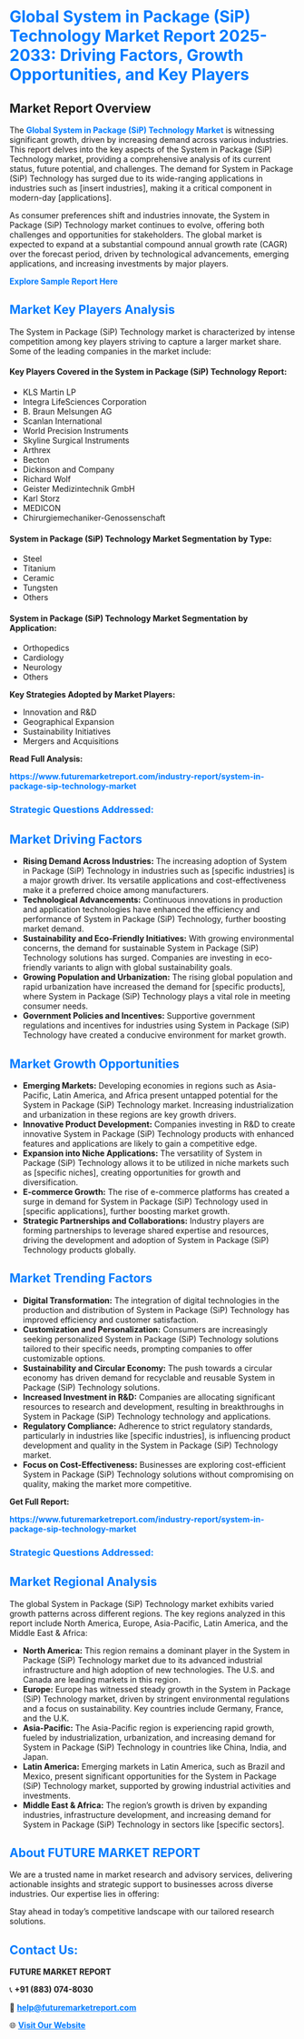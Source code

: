 <h1 style="color: #007BFF;">Global System in Package (SiP) Technology Market Report 2025-2033: Driving Factors, Growth Opportunities, and Key Players</h1>

<section id="overview">
<h2>Market Report Overview</h2>
<p>The <a href="https://www.futuremarketreport.com/industry-report/system-in-package-sip-technology-market" style="color: #007BFF; text-decoration: none;"><strong>Global System in Package (SiP) Technology Market</strong></a> is witnessing significant growth, driven by increasing demand across various industries. This report delves into the key aspects of the System in Package (SiP) Technology market, providing a comprehensive analysis of its current status, future potential, and challenges. The demand for System in Package (SiP) Technology has surged due to its wide-ranging applications in industries such as [insert industries], making it a critical component in modern-day [applications].</p>
<p>As consumer preferences shift and industries innovate, the System in Package (SiP) Technology market continues to evolve, offering both challenges and opportunities for stakeholders. The global market is expected to expand at a substantial compound annual growth rate (CAGR) over the forecast period, driven by technological advancements, emerging applications, and increasing investments by major players.</p>
</section>

<section id="overview">
<p><a href="https://www.futuremarketreport.com/request-sample/reportId=35486" style="color: #007BFF; text-decoration: none;"><strong>Explore Sample Report Here</strong></a></p>
</section>

<section id="key-players">
<h2 style="color: #007BFF;">Market Key Players Analysis</h2>
<p>The System in Package (SiP) Technology market is characterized by intense competition among key players striving to capture a larger market share. Some of the leading companies in the market include:</p>
<h4>Key Players Covered in the System in Package (SiP) Technology Report:</h4>
<ul><li>KLS Martin LP</li><li>Integra LifeSciences Corporation</li><li>B. Braun Melsungen AG</li><li>Scanlan International</li><li>World Precision Instruments</li><li>Skyline Surgical Instruments</li><li>Arthrex</li><li>Becton</li><li>Dickinson and Company</li><li>Richard Wolf</li><li>Geister Medizintechnik GmbH</li><li>Karl Storz</li><li>MEDICON</li><li>Chirurgiemechaniker-Genossenschaft</li></ul>
<h4>System in Package (SiP) Technology Market Segmentation by Type:</h4>
<ul><li>Steel</li><li>Titanium</li><li>Ceramic</li><li>Tungsten</li><li>Others</li></ul>

<h4>System in Package (SiP) Technology Market Segmentation by Application:</h4>
<ul><li>Orthopedics</li><li>Cardiology</li><li>Neurology</li><li>Others</li></ul>
<p><strong>Key Strategies Adopted by Market Players:</strong></p>
<ul>
<li>Innovation and R&D</li>
<li>Geographical Expansion</li>
<li>Sustainability Initiatives</li>
<li>Mergers and Acquisitions</li>
</ul>
</section>

<section>
<p><strong>Read Full Analysis: </strong></p><a href="https://www.futuremarketreport.com/industry-report/system-in-package-sip-technology-market" style="color: #007BFF; text-decoration: none;"><strong>https://www.futuremarketreport.com/industry-report/system-in-package-sip-technology-market</strong></a>
<h3 style="color: #007BFF;">Strategic Questions Addressed:</h3>
</section>

<section id="driving-factors">
<h2 style="color: #007BFF;">Market Driving Factors</h2>
<ul>
<li><strong>Rising Demand Across Industries:</strong> The increasing adoption of System in Package (SiP) Technology in industries such as [specific industries] is a major growth driver. Its versatile applications and cost-effectiveness make it a preferred choice among manufacturers.</li>
<li><strong>Technological Advancements:</strong> Continuous innovations in production and application technologies have enhanced the efficiency and performance of System in Package (SiP) Technology, further boosting market demand.</li>
<li><strong>Sustainability and Eco-Friendly Initiatives:</strong> With growing environmental concerns, the demand for sustainable System in Package (SiP) Technology solutions has surged. Companies are investing in eco-friendly variants to align with global sustainability goals.</li>
<li><strong>Growing Population and Urbanization:</strong> The rising global population and rapid urbanization have increased the demand for [specific products], where System in Package (SiP) Technology plays a vital role in meeting consumer needs.</li>
<li><strong>Government Policies and Incentives:</strong> Supportive government regulations and incentives for industries using System in Package (SiP) Technology have created a conducive environment for market growth.</li>
</ul>
</section>

<section id="growth-opportunities">
<h2 style="color: #007BFF;">Market Growth Opportunities</h2>
<ul>
<li><strong>Emerging Markets:</strong> Developing economies in regions such as Asia-Pacific, Latin America, and Africa present untapped potential for the System in Package (SiP) Technology market. Increasing industrialization and urbanization in these regions are key growth drivers.</li>
<li><strong>Innovative Product Development:</strong> Companies investing in R&D to create innovative System in Package (SiP) Technology products with enhanced features and applications are likely to gain a competitive edge.</li>
<li><strong>Expansion into Niche Applications:</strong> The versatility of System in Package (SiP) Technology allows it to be utilized in niche markets such as [specific niches], creating opportunities for growth and diversification.</li>
<li><strong>E-commerce Growth:</strong> The rise of e-commerce platforms has created a surge in demand for System in Package (SiP) Technology used in [specific applications], further boosting market growth.</li>
<li><strong>Strategic Partnerships and Collaborations:</strong> Industry players are forming partnerships to leverage shared expertise and resources, driving the development and adoption of System in Package (SiP) Technology products globally.</li>
</ul>
</section>

<section id="trending-factors">
<h2 style="color: #007BFF;">Market Trending Factors</h2>
<ul>
<li><strong>Digital Transformation:</strong> The integration of digital technologies in the production and distribution of System in Package (SiP) Technology has improved efficiency and customer satisfaction.</li>
<li><strong>Customization and Personalization:</strong> Consumers are increasingly seeking personalized System in Package (SiP) Technology solutions tailored to their specific needs, prompting companies to offer customizable options.</li>
<li><strong>Sustainability and Circular Economy:</strong> The push towards a circular economy has driven demand for recyclable and reusable System in Package (SiP) Technology solutions.</li>
<li><strong>Increased Investment in R&D:</strong> Companies are allocating significant resources to research and development, resulting in breakthroughs in System in Package (SiP) Technology technology and applications.</li>
<li><strong>Regulatory Compliance:</strong> Adherence to strict regulatory standards, particularly in industries like [specific industries], is influencing product development and quality in the System in Package (SiP) Technology market.</li>
<li><strong>Focus on Cost-Effectiveness:</strong> Businesses are exploring cost-efficient System in Package (SiP) Technology solutions without compromising on quality, making the market more competitive.</li>
</ul>
</section>

<section>
<p><strong>Get Full Report: </strong></p><a href="https://www.futuremarketreport.com/industry-report/system-in-package-sip-technology-market" style="color: #007BFF; text-decoration: none;"><strong>https://www.futuremarketreport.com/industry-report/system-in-package-sip-technology-market</strong></a>
<h3 style="color: #007BFF;">Strategic Questions Addressed:</h3>
</section>


<section id="regional-analysis">
<h2 style="color: #007BFF;">Market Regional Analysis</h2>
<p>The global System in Package (SiP) Technology market exhibits varied growth patterns across different regions. The key regions analyzed in this report include North America, Europe, Asia-Pacific, Latin America, and the Middle East & Africa:</p>
<ul>
<li><strong>North America:</strong> This region remains a dominant player in the System in Package (SiP) Technology market due to its advanced industrial infrastructure and high adoption of new technologies. The U.S. and Canada are leading markets in this region.</li>
<li><strong>Europe:</strong> Europe has witnessed steady growth in the System in Package (SiP) Technology market, driven by stringent environmental regulations and a focus on sustainability. Key countries include Germany, France, and the U.K.</li>
<li><strong>Asia-Pacific:</strong> The Asia-Pacific region is experiencing rapid growth, fueled by industrialization, urbanization, and increasing demand for System in Package (SiP) Technology in countries like China, India, and Japan.</li>
<li><strong>Latin America:</strong> Emerging markets in Latin America, such as Brazil and Mexico, present significant opportunities for the System in Package (SiP) Technology market, supported by growing industrial activities and investments.</li>
<li><strong>Middle East & Africa:</strong> The region’s growth is driven by expanding industries, infrastructure development, and increasing demand for System in Package (SiP) Technology in sectors like [specific sectors].</li>
</ul>
</section>

<footer>
<h2 style="color: #007BFF;">About FUTURE MARKET REPORT</h2>
<p>We are a trusted name in market research and advisory services, delivering actionable insights and strategic support to businesses across diverse industries. Our expertise lies in offering:</p>

<p>Stay ahead in today’s competitive landscape with our tailored research solutions.</p>

<h2 style="color: #007BFF;">Contact Us:</h2>
<p><strong>FUTURE MARKET REPORT</strong></p>
<p>📞 <strong>+91 (883) 074-8030</strong></p>
<p>📧 <strong><a href="mailto:help@futuremarketreport.com" style="color: #007BFF;">help@futuremarketreport.com</a></strong></p>
<p>🌐 <strong><a href="https://www.futuremarketreport.com/" style="color: #007BFF;">Visit Our Website</a></strong></p>
</footer>